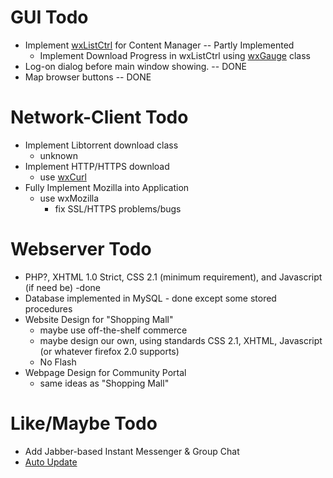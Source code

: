 # GUI Todo #
  * Implement [wxListCtrl](http://docs.wxwidgets.org/2.6.3/wx_wxlistctrl.html) for Content Manager -- Partly Implemented
    * Implement Download Progress in wxListCtrl using [wxGauge](http://docs.wxwidgets.org/2.8.6/wx_wxgauge.html) class
  * Log-on dialog before main window showing. -- DONE
  * Map browser buttons -- DONE


# Network-Client Todo #
  * Implement Libtorrent download class
    * unknown
  * Implement HTTP/HTTPS download
    * use [wxCurl](http://sourceforge.net/projects/wxcurl)
  * Fully Implement Mozilla into Application
    * use wxMozilla
      * fix SSL/HTTPS problems/bugs

# Webserver Todo #
  * PHP?, XHTML 1.0 Strict, CSS 2.1 (minimum requirement), and Javascript (if need be) -done
  * Database implemented in MySQL - done except some stored procedures
  * Website Design for "Shopping Mall"
    * maybe use off-the-shelf commerce
    * maybe design our own, using standards CSS 2.1, XHTML, Javascript (or whatever firefox 2.0 supports)
    * No Flash
  * Webpage Design for Community Portal
    * same ideas as "Shopping Mall"

# Like/Maybe Todo #
  * Add Jabber-based Instant Messenger & Group Chat
  * [Auto Update](http://wiki.wxwidgets.org/Auto_update)